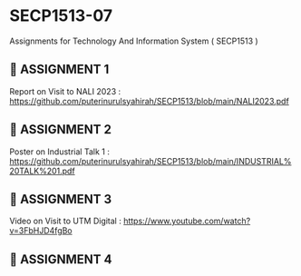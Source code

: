 # SECP1513-07
Assignments for Technology And Information System ( SECP1513 )
## 📌 ASSIGNMENT 1
Report on Visit to NALI 2023 : https://github.com/puterinurulsyahirah/SECP1513/blob/main/NALI2023.pdf
## 📌 ASSIGNMENT 2
Poster on Industrial Talk 1 : https://github.com/puterinurulsyahirah/SECP1513/blob/main/INDUSTRIAL%20TALK%201.pdf
## 📌 ASSIGNMENT 3
Video on Visit to UTM Digital : https://www.youtube.com/watch?v=3FbHJD4fgBo
## 📌 ASSIGNMENT 4
